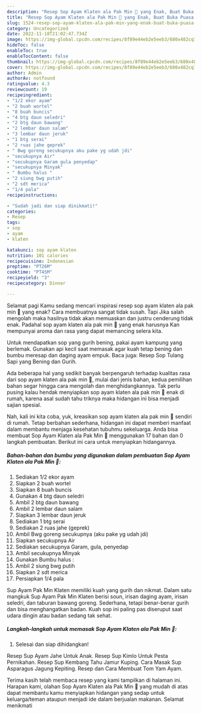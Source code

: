 ```yaml
---
description: "Resep Sop Ayam Klaten ala Pak Min 🤠 yang Enak, Buat Buka Puasa Bikin Ngiler"
title: "Resep Sop Ayam Klaten ala Pak Min 🤠 yang Enak, Buat Buka Puasa Bikin Ngiler"
slug: 1524-resep-sop-ayam-klaten-ala-pak-min-yang-enak-buat-buka-puasa-bikin-ngiler
category: Uncategorized
date: 2022-11-18T21:02:47.734Z
image: https://img-global.cpcdn.com/recipes/8f89e44eb2e5eeb3/680x482cq70/sop-ayam-klaten-ala-pak-min-foto-resep-utama.jpg
hideToc: false
enableToc: true
enableTocContent: false
thumbnail: https://img-global.cpcdn.com/recipes/8f89e44eb2e5eeb3/680x482cq70/sop-ayam-klaten-ala-pak-min-foto-resep-utama.jpg
cover: https://img-global.cpcdn.com/recipes/8f89e44eb2e5eeb3/680x482cq70/sop-ayam-klaten-ala-pak-min-foto-resep-utama.jpg
author: Admin
authorAv: notfound
ratingvalue: 4.3
reviewcount: 19
recipeingredient:
- "1/2 ekor ayam"
- "2 buah wortel"
- "8 buah buncis"
- "4 btg daun seledri"
- "2 btg daun bawang"
- "2 lembar daun salam"
- "3 lembar daun jeruk"
- "1 btg serai"
- "2 ruas jahe geprek"
- " Bwg goreng secukupnya aku pake yg udah jdi"
- "secukupnya Air"
- "secukupnya Garam gula penyedap"
- "secukupnya Minyak"
- " Bumbu halus "
- "2 siung bwg putih"
- "2 sdt merica"
- "1/4 pala"
recipeinstructions:

- "Sudah jadi dan siap dinikmati!"
categories:
- Resep
tags:
- sop
- ayam
- klaten

katakunci: sop ayam klaten 
nutrition: 101 calories
recipecuisine: Indonesian
preptime: "PT26M"
cooktime: "PT45M"
recipeyield: "3"
recipecategory: Dinner

---
```



Selamat pagi Kamu sedang mencari inspirasi resep sop ayam klaten ala pak min 🤠 yang enak? Cara membuatnya sangat tidak susah. Tapi Jika salah mengolah maka hasilnya tidak akan memuaskan dan justru cenderung tidak enak. Padahal sop ayam klaten ala pak min 🤠 yang enak harusnya Kan mempunyai aroma dan rasa yang dapat memancing selera kita.


Untuk mendapatkan sop yang gurih bening, pakai ayam kampung yang berlemak. Gunakan api kecil saat memasak agar kuah tetap bening dan bumbu meresap dan daging ayam empuk. Baca juga: Resep Sop Tulang Sapi yang Bening dan Gurih.

Ada beberapa hal yang sedikit banyak berpengaruh terhadap kualitas rasa dari sop ayam klaten ala pak min 🤠, mulai dari jenis bahan, kedua pemilihan bahan segar hingga cara mengolah dan menghidangkannya. Tak perlu pusing kalau hendak menyiapkan sop ayam klaten ala pak min 🤠 enak di rumah, karena asal sudah tahu triknya maka hidangan ini bisa menjadi sajian spesial.


Nah, kali ini kita coba, yuk, kreasikan sop ayam klaten ala pak min 🤠 sendiri di rumah. Tetap berbahan sederhana, hidangan ini dapat memberi manfaat dalam membantu menjaga kesehatan tubuhmu sekeluarga. Anda bisa membuat Sop Ayam Klaten ala Pak Min 🤠 menggunakan 17 bahan dan 0 langkah pembuatan. Berikut ini cara untuk menyiapkan hidangannya.

<!--inarticleads1-->

##### Bahan-bahan dan bumbu yang digunakan dalam pembuatan Sop Ayam Klaten ala Pak Min 🤠:

1. Sediakan 1/2 ekor ayam
1. Siapkan 2 buah wortel
1. Siapkan 8 buah buncis
1. Gunakan 4 btg daun seledri
1. Ambil 2 btg daun bawang
1. Ambil 2 lembar daun salam
1. Siapkan 3 lembar daun jeruk
1. Sediakan 1 btg serai
1. Sediakan 2 ruas jahe (geprek)
1. Ambil  Bwg goreng secukupnya (aku pake yg udah jdi)
1. Siapkan secukupnya Air
1. Sediakan secukupnya Garam, gula, penyedap
1. Ambil secukupnya Minyak
1. Gunakan  Bumbu halus :
1. Ambil 2 siung bwg putih
1. Siapkan 2 sdt merica
1. Persiapkan 1/4 pala


Sup Ayam Pak Min Klaten memiliki kuah yang gurih dan nikmat. Dalam satu mangkuk Sup Ayam Pak Min Klaten berisi soun, irisan daging ayam, irisan seledri, dan taburan bawang goreng. Sederhana, tetapi benar-benar gurih dan bisa menghangatkan badan. Kuah sop ini paling pas diseruput saat udara dingin atau badan sedang tak sehat. 

<!--inarticleads2-->

##### Langkah-langkah untuk memasak Sop Ayam Klaten ala Pak Min 🤠:


1. Selesai dan siap dihidangkan!

Resep Sup Ayam Jahe Untuk Anak. Resep Sup Kimlo Untuk Pesta Pernikahan. Resep Sup Kembang Tahu Jamur Kuping. Cara Masak Sup Asparagus Jagung Kepiting. Resep dan Cara Membuat Tom Yam Ayam. 

Terima kasih telah membaca resep yang kami tampilkan di halaman ini. Harapan kami, olahan Sop Ayam Klaten ala Pak Min 🤠 yang mudah di atas dapat membantu kamu menyiapkan hidangan yang sedap untuk keluarga/teman ataupun menjadi ide dalam berjualan makanan. Selamat menikmati
